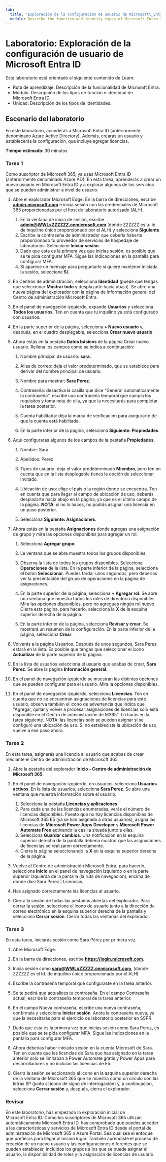 ```yaml
---
lab:
  title: "Exploración de la configuración de usuario de Microsoft\_Entra\_ID"
  module: Describe the function and identity types of Microsoft Entra ID
---
```


# Laboratorio: Exploración de la configuración de usuario de Microsoft Entra ID

Este laboratorio está orientado al siguiente contenido de Learn:

- Ruta de aprendizaje: Descripción de la funcionalidad de Microsoft Entra.
- Módulo: Descripción de los tipos de función e identidad de Microsoft Entra ID.
- Unidad: Descripción de los tipos de identidades.

## Escenario del laboratorio

En este laboratorio, accederás a Microsoft Entra ID (anteriormente denominado Azure Active Directory).  Además, crearás un usuario y establecerás la configuración, que incluye agregar licencias.  

**Tiempo estimado**: 30 minutos

### Tarea 1

Como suscriptor de Microsoft 365, ya usas Microsoft Entra ID (anteriormente denominado Azure AD).  En esta tarea, aprenderás a crear un nuevo usuario en Microsoft Entra ID y a explorar algunos de los servicios que se pueden administrar a nivel de usuario.

1. Abre el explorador Microsoft Edge. En la barra de direcciones, escribe **[admin.microsoft.com](https://admin.microsoft.com)** e inicia sesión con las credenciales de Microsoft 365 proporcionadas por el host de laboratorio autorizado (ALH).
    1. En la ventana de inicio de sesión, escribe **admin@WWLxZZZZZZ.onmicrosoft.com** (donde ZZZZZZ es tu id. de inquilino único proporcionado por el ALH) y selecciona **Siguiente**.
    1. Escribe la contraseña de administrador que debería haberte proporcionado tu proveedor de servicios de hospedaje de laboratorios. Seleccione **Iniciar sesión**.
    1. Dado que esta es la primera vez que inicias sesión, es posible que se te pida configurar MFA. Sigue las indicaciones en la pantalla para configurar MFA.
    1. Si aparece un mensaje para preguntarle si quiere mantener iniciada la sesión, seleccione **Sí**.

1. En Centros de administración, selecciona **Identidad** (puede que tengas que seleccionar **Mostrar todo** y desplazarte hacia abajo).  Se abre una nueva página del explorador con la página de información general del Centro de administración Microsoft Entra.

1. En el panel de navegación izquierdo, expande **Usuarios** y selecciona **Todos los usuarios**. Ten en cuenta que tu inquilino ya está configurado con usuarios.

1. En la parte superior de la página, selecciona **+ Nuevo usuario** y, después, en el cuadro desplegable, selecciona **Crear nuevo usuario**.

1. Ahora estás en la pestaña **Datos básicos** de la página Crear nuevo usuario. Rellena los campos como se indica a continuación:
    1. Nombre principal de usuario: **sara**.

    1. Alias de correo: deja el valor predeterminado, que se establece para derivar del nombre principal de usuario.

    1. Nombre para mostrar: **Sara Perez**.

    1. Contraseña: desactiva la casilla que dice "Generar automáticamente la contraseña", escribe una contraseña temporal que cumpla los requisitos y toma nota de ella, ya que la necesitarás para completar la tarea posterior.

    1. Cuenta habilitada: deja la marca de verificación para asegurarte de que la cuenta está habilitada.

    1. En la parte inferior de la página, selecciona **Siguiente: Propiedades**.

1. Aquí configurarás algunos de los campos de la pestaña **Propiedades**.

    1. Nombre: Sara

    1. Apellidos: Perez

    1. Tipos de usuario: deja el valor predeterminado **Miembro**, pero ten en cuenta que en la lista desplegable tienes la opción de seleccionar Invitado.

    1. Ubicación de uso: elige el país o la región donde se encuentra.  Ten en cuenta que para llegar al campo de ubicación de uso, deberás desplazarte hacia abajo en la página, ya que es el último campo de la página.  **NOTA**: si no lo haces, no podrás asignar una licencia en un paso posterior.

    1. Selecciona **Siguiente: Asignaciones**.

1. Ahora estás en la pestaña **Asignaciones** donde agregas una asignación de grupo y mira las opciones disponibles para agregar un rol.

    1. Selecciona **Agregar grupo**.

    1. La ventana que se abre muestra todos los grupos disponibles.  

    1. Observa la lista de todos los grupos disponibles.  Selecciona **Operaciones** de la lista.  En la parte inferior de la página, selecciona el botón **Seleccionar**.  Puedes tardar unos segundos, pero deberías ver la presentación del grupo de operaciones en la página de asignaciones.

    1. En la parte superior de la página, selecciona **+ Agregar rol**.  Se abre una ventana que muestra todos los roles de directorio disponibles.  Mira las opciones disponibles, pero no agregues ningún rol nuevo.  Cierra esta página, para hacerlo, selecciona la **X** de la esquina superior derecha de la página.
    1. En la parte inferior de la página, selecciona **Revisar y crear**. Se mostrará un resumen de la configuración.  En la parte inferior de la página, selecciona **Crear**.

1. Volverás a la página Usuarios.  Después de unos segundos, Sara Perez estará en la lista.  Es posible que tengas que seleccionar el icono **Actualizar** de la parte superior de la página.

1. En la lista de usuarios selecciona el usuario que acabas de crear, **Sara Perez**.  Se abre la página **Información general**.

1. En el panel de navegación izquierdo se muestran las distintas opciones que se pueden configurar para el usuario. Mira la opciones disponibles.

1. En el panel de navegación izquierdo, selecciona **Licencias**.  Ten en cuenta que no se encuentran asignaciones de licencias para este usuario, observa también el icono de advertencia que indica que "Agregar, quitar y volver a procesar asignaciones de licencias solo está disponible en el Centro de administración de M365".  Lo harás en la tarea siguiente.  NOTA: las licencias solo se pueden asignar si se configuró una ubicación de uso. Si no estableciste la ubicación de uso, vuelve a ese paso ahora.

### Tarea 2

En esta tarea, asignarás una licencia al usuario que acabas de crear mediante el Centro de administración de Microsoft 365.

1. Abre la pestaña del explorador **Inicio - Centro de administración de Microsoft 365**.

1. En el panel de navegación izquierdo, en usuarios, selecciona **Usuarios activos**.  En la lista de usuarios, selecciona **Sara Perez**.  Se abre una ventana que muestra información sobre el usuario.  

    1. Selecciona la pestaña **Licencias y aplicaciones**.
    1. Para cada una de las licencias enumeradas, verás el número de licencias disponibles.  Puesto que no hay licencias disponibles de Microsoft 365 E5 (ya se han asignado a otros usuarios), asigna las licencias de **Microsoft Power Apps Developer** y **Microsoft Power Automate Free** activando la casilla situada junto a ellas.
    1. Selecciona **Guardar cambios**. Una notificación en la esquina superior derecha de la pantalla debería mostrar que las asignaciones de licencias se realizaron correctamente.
    1. Cierra la página seleccionando la **X** en la esquina superior derecha de la página.

1. Vuelve al Centro de administración Microsoft Entra, para hacerlo, selecciona **Inicio** en el panel de navegación izquierdo o en la parte superior izquierda de la pantalla (la ruta de navegación), encima de donde dice Sara Perez | Licencias.

1. Has asignado correctamente las licencias al usuario.

1. Cierra la sesión de todas las pestañas abiertas del explorador. Para cerrar la sesión, selecciona el icono de usuario junto a la dirección de correo electrónico en la esquina superior derecha de la pantalla y selecciona **Cerrar sesión**. Cierra todas las ventanas del explorador.

### Tarea 3

En esta tarea, iniciarás sesión como Sara Pérez por primera vez.

1. Abre Microsoft Edge.

1. En la barra de direcciones, escribe **https://login.microsoft.com**.

1. Inicia sesión como **sara@WWLxZZZZZ.onmicrosoft.com**, (donde ZZZZZZ es el Id. de inquilino único proporcionado por el ALH)
1. Escribe la contraseña temporal que configuraste en la tarea anterior.

1. Se te pedirá que actualices tu contraseña. En el campo Contraseña actual, escribe la contraseña temporal de la tarea anterior.

1. En el campo Nueva contraseña, escribe una nueva contraseña, confírmala y selecciona **Iniciar sesión**.  Anota la contraseña nueva, ya que la necesitarás para el ejercicio de laboratorio posterior en SSPR.

1. Dado que esta es la primera vez que inicias sesión como Sara Perez, es posible que se te pida configurar MFA. Sigue las indicaciones en la pantalla para configurar MFA.

1. Ahora deberías haber iniciado sesión en la cuenta Microsoft de Sara.  Ten en cuenta que las licencias de Sara que has asignado en la tarea anterior solo se limitaban a Power Automate gratis y Power Apps para desarrolladores y no incluían las licencias de E5.

1. Cierra la sesión seleccionando el icono en la esquina superior derecha de la ventana de Microsoft 365 que se muestra como un círculo con las letras SP (junto al icono de signo de interrogación) y, a continuación, selecciona **Cerrar sesión** y, después, cierra el explorador.

### Revisar

En este laboratorio, has empezado la exploración inicial de Microsoft Entra ID. Como los suscriptores de Microsoft 365 utilizan automáticamente Microsoft Entra ID, has comprobado que puedes acceder a las características y servicios de Microsoft Entra ID desde el portal de administración de Microsoft 365 o Azure Portal.  Sea cual sea el enfoque que prefieras para llegar al mismo lugar.  También aprendiste el proceso de creación de un nuevo usuario y las configuraciones diferentes que se pueden establecer, incluidos los grupos a los que se puede asignar el usuario, la disponibilidad de roles y la asignación de licencias de usuario.
